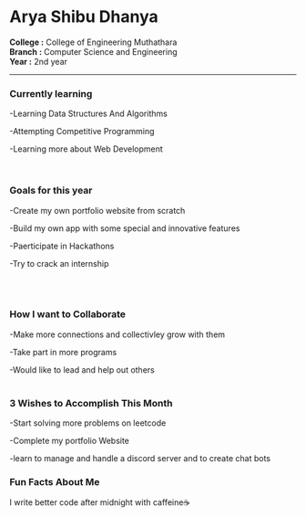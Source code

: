 <h1>Arya Shibu Dhanya </h1>
<strong>College :</strong> College of Engineering Muthathara <br> <strong>Branch :</strong> Computer Science and Engineering <br> <strong>Year :</strong> 2nd year

<hr>


<h3>Currently learning</h3>
<p>-Learning Data Structures And Algorithms</p>
<p>-Attempting Competitive Programming</p>
<p>-Learning more about Web Development</p>


<br>


<h3>Goals for this year</h3>
<p>-Create my own portfolio website from scratch</p>
<p>-Build my own app with some special and innovative features</p>
<p>-Paerticipate in Hackathons</p>
<p>-Try to crack an internship</p>


<br>
<br>


<h3>How I want to Collaborate</h3>
<p>-Make more connections and collectivley grow with them
<p>-Take part in more programs 
<p>-Would like to lead and help out others


<br>
<br>


<h3>3 Wishes to Accomplish This Month</h3>
<p>-Start solving more problems on leetcode
<p>-Complete my portfolio Website
<p>-learn to manage and handle a discord server and to create chat bots


<br>


<h3>Fun Facts About Me</h3>
<p>I write better code after midnight with caffeine☕